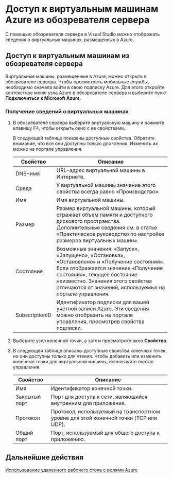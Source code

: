 <properties 
   pageTitle="Доступ к виртуальным машинам Azure из обозревателя сервера"
	description="Общие сведения о просмотре и создании виртуальных машин Azure, а также об управлении ими в обозревателе сервера в Visual Studio."
	services="visual-studio-online"
	documentationCenter="na"
	authors="kempb"
	manager="douge"
	editor="tglee"/>
<tags 
   ms.service="multiple"
	ms.devlang="dotnet"
	ms.topic="article"
	ms.tgt_pltfrm="na"
	ms.workload="multiple"
	ms.date="08/13/2015"
	ms.author="kempb"/>

# Доступ к виртуальным машинам Azure из обозревателя сервера

С помощью обозревателя сервера в Visual Studio можно отображать сведения о виртуальных машинах, размещенных в Azure.

## Доступ к виртуальным машинам из обозревателя сервера

Виртуальные машины, размещенные в Azure, можно открыть в обозревателе сервера. Чтобы просмотреть мобильные службы, необходимо сначала войти в свою подписку Azure. Для этого откройте контекстное меню узла Azure в обозревателе сервера и выберите пункт **Подключиться к Microsoft Azure**.

### Получение сведений о виртуальных машинах

1. В обозревателе сервера выберите виртуальную машину и нажмите клавишу F4, чтобы открыть окно с ее свойствами.
 
    В следующей таблице показаны доступные свойства. Обратите внимание, что все они доступны только для чтения. Изменить их можно на портале управления.

	|Свойство|Описание|
	|---|---|
	|DNS-имя|URL-адрес виртуальной машины в Интернете.|
	|Среда|У виртуальной машины значение этого свойства всегда равно «Производство».|
	|Имя|Имя виртуальной машины.|
	|Размер|Размер виртуальной машины, который отражает объем памяти и доступного дискового пространства. Дополнительные сведения см. в статье «Практическое руководство по настройке размеров виртуальных машин».|
	|Состояние|Возможные значения: «Запуск», «Запущено», «Остановка», «Остановлено» и «Получение состояния». Если отображается значение «Получение состояния», текущее состояние неизвестно. Значения этого свойства отличаются от значений, используемых на портале управления.|
	|SubscriptionID|Идентификатор подписки для вашей учетной записи Azure. Эти сведения можно отобразить на портале управления, просмотрев свойства подписки.|
	
1. Выберите узел конечной точки, а затем просмотрите окно **Свойства**.

1. В следующей таблице описаны доступные свойства конечных точек, но они доступны только для чтения. Чтобы добавить или изменить конечные точки для виртуальной машины, используйте портал управления.

	|Свойство|Описание|
	|---|---|
	|Имя|Идентификатор конечной точки.|
	|Закрытый порт|Порт для доступа к сети, являющийся внутренним для приложения.|
	|Протокол|Протокол, используемый на транспортном уровне для этой конечной точки (TCP или UDP).|
	|Общий порт|Порт, используемый для общего доступа к приложению.|

## Дальнейшие действия

[Использование удаленного рабочего стола с ролями Azure](http://go.microsoft.com/fwlink/p/?LinkID=623091)

<!---HONumber=August15_HO9-->